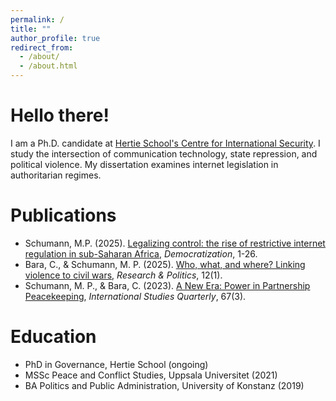 ```yaml
---
permalink: /
title: ""
author_profile: true
redirect_from: 
  - /about/
  - /about.html
--- 
```


# Hello there!

I am a Ph.D. candidate at [Hertie School's Centre for International Security](https://www.hertie-school.org/en/research/faculty-and-researchers/profile/person/schumann). I study the intersection of communication technology, state repression, and political violence. My dissertation examines internet legislation in authoritarian regimes.

# <i class="fas fa-book-open"></i> Publications
- Schumann, M.P. (2025). [Legalizing control: the rise of restrictive internet regulation in sub-Saharan Africa](https://www.tandfonline.com/doi/full/10.1080/13510347.2025.2503370), *Democratization*, 1-26. 
- Bara, C., & Schumann, M. P. (2025). [Who, what, and where? Linking violence to civil wars](https://journals.sagepub.com/doi/10.1177/20531680251328885), *Research & Politics*, 12(1).
- Schumann, M. P., & Bara, C. (2023). [A New Era: Power in Partnership Peacekeeping](https://academic.oup.com/isq/article/67/3/sqad037/7198284), *International Studies Quarterly*, 67(3). 

# <i class="fas fa-graduation-cap"></i> Education 
- PhD in Governance, Hertie School (ongoing)
- MSSc Peace and Conflict Studies, Uppsala Universitet (2021)
- BA Politics and Public Administration, University of Konstanz (2019) 